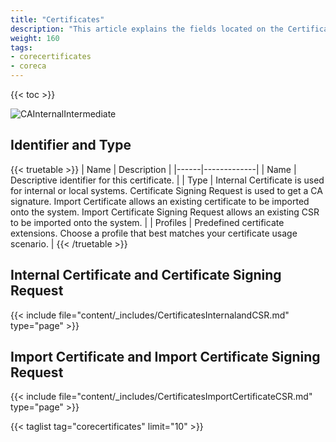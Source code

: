 ```yaml
---
title: "Certificates"
description: "This article explains the fields located on the Certificates screen in TrueNAS CORE."
weight: 160
tags:
- corecertificates
- coreca
---
```


{{< toc >}}

![CAInternalIntermediate](/images/CORE/13.0/CAInternalIntermediate.png "CA Internal and Intermediate")

## Identifier and Type

{{< truetable >}}
| Name | Description |
|------|-------------|
| Name | Descriptive identifier for this certificate. |
| Type | Internal Certificate is used for internal or local systems. Certificate Signing Request is used to get a CA signature. Import Certificate allows an existing certificate to be imported onto the system. Import Certificate Signing Request allows an existing CSR to be imported onto the system.  |
| Profiles | Predefined certificate extensions. Choose a profile that best matches your certificate usage scenario. |
{{< /truetable >}}

## Internal Certificate and Certificate Signing Request

{{< include file="content/_includes/CertificatesInternalandCSR.md" type="page" >}}

## Import Certificate and Import Certificate Signing Request

{{< include file="content/_includes/CertificatesImportCertificateCSR.md" type="page" >}}

{{< taglist tag="corecertificates" limit="10" >}}
